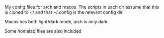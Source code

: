 My config files for arch and macos.
The scripts in each dir assume that this is cloned to ~/ and that ~/.config is the relevant config dir

Macos has both light/dark mode, arch is only dark

Some homelab files are also included
